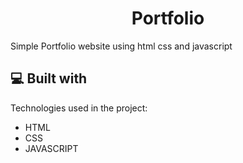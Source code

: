 <h1 align="center" id="title">Portfolio</h1>

<p id="description">Simple Portfolio website using html css and javascript</p>

  
  
<h2>💻 Built with</h2>

Technologies used in the project:

*   HTML
*   CSS
*   JAVASCRIPT
